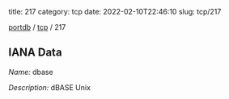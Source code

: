 title: 217
category: tcp
date: 2022-02-10T22:46:10
slug: tcp/217

[portdb](/) / [tcp](/category/tcp.html) / 217


## IANA Data

_Name:_ dbase

_Description:_ dBASE Unix

